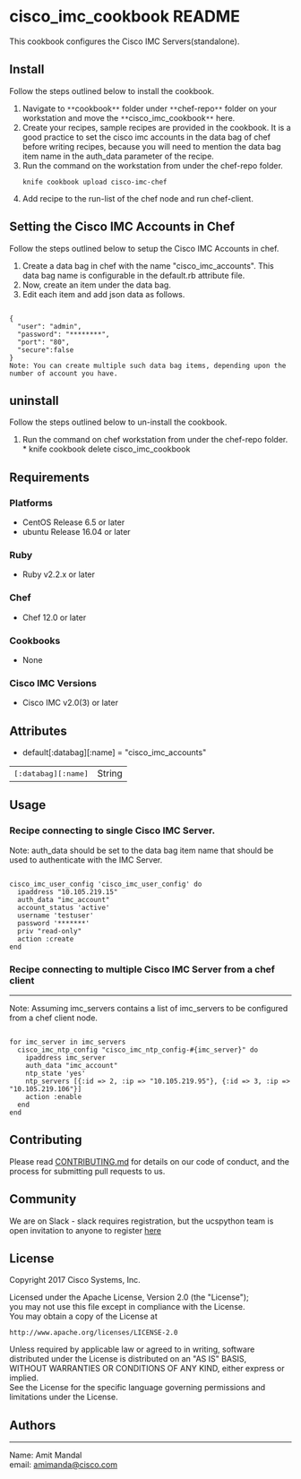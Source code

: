 # cisco_imc_cookbook README

This cookbook configures the Cisco IMC Servers(standalone).

## Install

Follow the steps outlined below to install the cookbook.
  1. Navigate to `**`cookbook`**` folder under `**`chef-repo`**` folder on your workstation and move the `**`cisco_imc_cookbook`**` here.
  2. Create your recipes, sample recipes are provided in the cookbook. 
    It is a good practice to set the cisco imc accounts in the data bag of chef before writing recipes, 
    because you will need to mention the data bag item name in the auth_data parameter of the recipe.
  3. Run the command on the workstation from under the chef-repo folder.   
      <pre><code>knife cookbook upload cisco-imc-chef</code></pre>
  4. Add recipe to the run-list of the chef node and run chef-client.


## Setting the Cisco IMC Accounts in Chef

Follow the steps outlined below to setup the Cisco IMC Accounts in chef.
  1. Create a data bag in chef with the name "cisco_imc_accounts". This data bag name is configurable in the default.rb attribute file.
  2. Now, create an item under the data bag. 
  3. Edit each item and add json data as follows.   
<pre><code>
{   
  "user": "admin",   
  "password": "********",   
  "port": "80",
  "secure":false
}
Note: You can create multiple such data bag items, depending upon the number of account you have.
</code></pre>


## uninstall

Follow the steps outlined below to un-install the cookbook.
  1. Run the command on chef workstation from under the chef-repo folder.   
    * knife cookbook delete cisco_imc_cookbook   

## Requirements


### Platforms


- CentOS Release 6.5 or later
- ubuntu Release 16.04 or later

### Ruby


- Ruby v2.2.x or later

### Chef


- Chef 12.0 or later

### Cookbooks


- None

### Cisco IMC Versions


- Cisco IMC v2.0(3) or later


## Attributes


* default[:databag][:name]    =  "cisco_imc_accounts"



<table>
  <tr>
    <td><tt>[:databag][:name]</tt></td>
    <td>String</td>
  </tr>
</table>

## Usage


### Recipe connecting to single Cisco IMC Server.

Note: auth_data should be set to the data bag item name that should be used to authenticate with the IMC Server.
<pre><code>
cisco_imc_user_config 'cisco_imc_user_config' do
  ipaddress "10.105.219.15"
  auth_data "imc_account"
  account_status 'active'
  username 'testuser'
  password '*******'
  priv "read-only"
  action :create   
end
</code></pre>

### Recipe connecting to multiple Cisco IMC Server from a chef client
***
Note: Assuming imc_servers contains a list of imc_servers to be configured from a chef client node.
<pre><code>
for imc_server in imc_servers   
  cisco_imc_ntp_config "cisco_imc_ntp_config-#{imc_server}" do
    ipaddress imc_server
    auth_data "imc_account"
    ntp_state 'yes'   
    ntp_servers [{:id => 2, :ip => "10.105.219.95"}, {:id => 3, :ip => "10.105.219.106"}]   
    action :enable   
  end
end
</code></pre>   

## Contributing

Please read [CONTRIBUTING.md](CONTRIBUTING.md) for details on our code of conduct, and the process for submitting pull requests to us.

## Community

We are on Slack - slack requires registration, but the ucspython team is open invitation to anyone to register [here](https://ucspython.herokuapp.com/)

## License

Copyright 2017 Cisco Systems, Inc.

Licensed under the Apache License, Version 2.0 (the "License");   
you may not use this file except in compliance with the License.   
You may obtain a copy of the License at   

    http://www.apache.org/licenses/LICENSE-2.0   

Unless required by applicable law or agreed to in writing, software   
distributed under the License is distributed on an "AS IS" BASIS,   
WITHOUT WARRANTIES OR CONDITIONS OF ANY KIND, either express or implied.   
See the License for the specific language governing permissions and   
limitations under the License.   

## Authors
***
Name: Amit Mandal   
email: amimanda@cisco.com   
